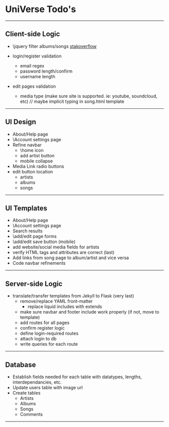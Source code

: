 # UniVerse Todo's

***

## Client-side Logic

 - \\jquery filter albums/songs [stakoverflow ](http://stackoverflow.com/questions/1772035/filtering-a-list-as-you-type-with-jquery)
 
 - login/register validation
   - email regex
   - password length/confirm
   - username length

- edit pages validation
  - media type (make sure site is supported. ie: youtube, soundcloud, etc) // maybe implicit typing in song.html template
 
***
 
 
## UI Design
 
 - About/Help page
 - \\Account settings page
 - Refine navbar
   - \\home icon
   - add artist button
   - mobile collapse
 - Media Link radio buttons
 - edit button location
   - artists
   - albums
   - songs
   
***
 
## UI Templates
 
 - About/Help page
 - \\Account settings page
 - Search results
 - \\add/edit page forms
 - \\add/edit save button (mobile)
 - add website/social media fields for artists
 - verify HTML tags and attributes are correct (last)
 - Add links from song page to album/artist and vice versa
 - Code navbar refinements
 
***

## Server-side Logic
 
 
 - translate/transfer templates from Jekyll to Flask (very last)
   - remove/replace YAML front-matter
      - replace liquid includes with extends
   - make sure navbar and footer include work properly (if not, move to template)
   - add routes for all pages
   - confirm register logic
   - define login-required routes
   - attach login to db
   - write queries for each route
 
***

## Database
 
 - Establish fields needed for each table with datatypes, lengths, interdependancies, etc.
 - Update users table with image url
 - Create tables 
   - Artists
   - Albums
   - Songs
   - Comments
 
***
